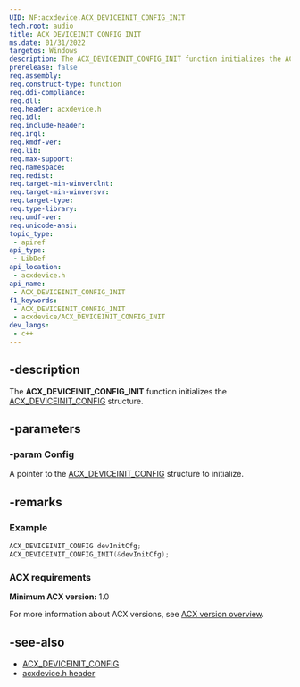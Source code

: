 ```yaml
---
UID: NF:acxdevice.ACX_DEVICEINIT_CONFIG_INIT
tech.root: audio
title: ACX_DEVICEINIT_CONFIG_INIT
ms.date: 01/31/2022
targetos: Windows
description: The ACX_DEVICEINIT_CONFIG_INIT function initializes the ACX_DEVICEINIT_CONFIG structure.
prerelease: false
req.assembly: 
req.construct-type: function
req.ddi-compliance: 
req.dll: 
req.header: acxdevice.h
req.idl: 
req.include-header: 
req.irql: 
req.kmdf-ver: 
req.lib: 
req.max-support: 
req.namespace: 
req.redist: 
req.target-min-winverclnt: 
req.target-min-winversvr: 
req.target-type: 
req.type-library: 
req.umdf-ver: 
req.unicode-ansi: 
topic_type:
 - apiref
api_type:
 - LibDef
api_location:
 - acxdevice.h
api_name:
 - ACX_DEVICEINIT_CONFIG_INIT
f1_keywords:
 - ACX_DEVICEINIT_CONFIG_INIT
 - acxdevice/ACX_DEVICEINIT_CONFIG_INIT
dev_langs:
 - c++
---
```


## -description

The **ACX_DEVICEINIT_CONFIG_INIT** function initializes the [ACX_DEVICEINIT_CONFIG](ns-acxdevice-acx_deviceinit_config.md) structure.

## -parameters

### -param Config

A pointer to the [ACX_DEVICEINIT_CONFIG](ns-acxdevice-acx_deviceinit_config.md) structure to initialize.

## -remarks

### Example

```cpp
ACX_DEVICEINIT_CONFIG devInitCfg;
ACX_DEVICEINIT_CONFIG_INIT(&devInitCfg);
```

### ACX requirements

**Minimum ACX version:** 1.0

For more information about ACX versions, see [ACX version overview](/windows-hardware/drivers/audio/acx-version-overview).

## -see-also

* [ACX_DEVICEINIT_CONFIG](ns-acxdevice-acx_deviceinit_config.md)
* [acxdevice.h header](index.md)

